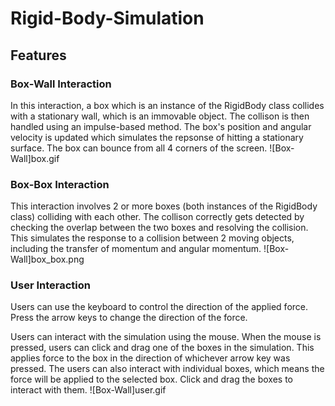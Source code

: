 # Rigid-Body-Simulation

## Features

### Box-Wall Interaction
In this interaction, a box which is an instance of the RigidBody class collides with a stationary wall, which is an immovable object. The collison is then handled using an impulse-based method. The box's position and angular velocity is updated which simulates the repsonse of hitting a stationary surface. The box can bounce from all 4 corners of the screen.
![Box-Wall]box.gif

### Box-Box Interaction
This interaction involves 2 or more boxes (both instances of the RigidBody class) colliding with each other. The collison correctly gets detected by checking the overlap between the two boxes and resolving the collision. This simulates the response to a collision between 2 moving objects, including the transfer of momentum and angular momentum.
![Box-Wall]box_box.png

### User Interaction
Users can use the keyboard to control the direction of the applied force. Press the arrow keys to change the direction of the force.

Users can interact with the simulation using the mouse. When the mouse is pressed, users can click and drag one of the boxes in the simulation. This applies force to the box in the direction of whichever arrow key was pressed. The users can also interact with individual boxes, which means the force will be applied to the selected box. Click and drag the boxes to interact with them.
![Box-Wall]user.gif
